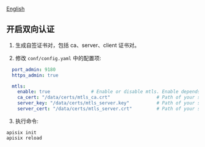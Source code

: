 <!--
#
# Licensed to the Apache Software Foundation (ASF) under one or more
# contributor license agreements.  See the NOTICE file distributed with
# this work for additional information regarding copyright ownership.
# The ASF licenses this file to You under the Apache License, Version 2.0
# (the "License"); you may not use this file except in compliance with
# the License.  You may obtain a copy of the License at
#
#     http://www.apache.org/licenses/LICENSE-2.0
#
# Unless required by applicable law or agreed to in writing, software
# distributed under the License is distributed on an "AS IS" BASIS,
# WITHOUT WARRANTIES OR CONDITIONS OF ANY KIND, either express or implied.
# See the License for the specific language governing permissions and
# limitations under the License.
#
-->

[English](../mtls.md)

## 开启双向认证

1. 生成自签证书对，包括 ca、server、client 证书对。

2. 修改 `conf/config.yaml` 中的配置项:
```yaml
  port_admin: 9180
  https_admin: true

  mtls:
    enable: true               # Enable or disable mtls. Enable depends on `port_admin` and `https_admin`.
    ca_cert: "/data/certs/mtls_ca.crt"                 # Path of your self-signed ca cert.
    server_key: "/data/certs/mtls_server.key"          # Path of your self-signed server side cert.
    server_cert: "/data/certs/mtls_server.crt"         # Path of your self-signed server side key.
```

3. 执行命令:
```shell
apisix init
apisix reload
```